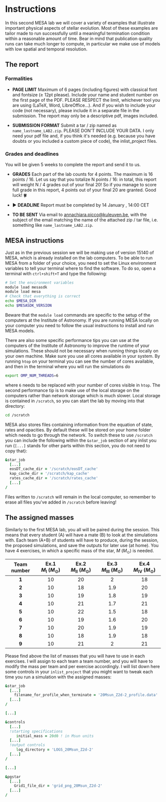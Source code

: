 # Instructions

In this second MESA lab we will cover a variety of examples that illustrate important physical aspects of stellar evolution. Most of these examples are tailor made to run successfully until a meaningful termination condition within a reasonable amount of time. Bear in mind that publication quality runs can take much longer to compute, in particular we make use of models with low spatial and temporal resolution.

## The report
### Formalities
- **PAGE LIMIT** Maximum of 6 pages (including figures) with classical font and fontsize ($\geq$ 12pt please). Include your name and student number on the first page of the PDF. PLEASE RESPECT the limit, whichever tool you are using (LaTeX, Word, LibreOffice...). And if you wish to include your code (not necessary), please include it in a separate file in the submission. The report may only be a descriptive pdf, images included.

- **SUBMISSION FORMAT** Submit a tar / zip named as ```name_lastname_LAB2.zip```. PLEASE DON'T INCLUDE YOUR DATA. I only need your pdf file and, if you think it's needed (e.g. because you have doubts or you included a custom piece of code), the inlist_project files. 

### Grades and deadlines
You will be given 5 weeks to complete the report and send it to us.
- **GRADES** Each part of the lab counts for 4 points. The maximum is 16 points / 16. Let us say that you totalize N points / 16: in total, this report will weight N / 4 grades out of your final 20! So if you manage to score full grade in this report, 4 points out of your final 20 are granted. Good luck! 🍀

- ▶️ **DEADLINE**  Report must be completed by 
   14 January , 14:00 CET
- **TO BE SENT** Via email to annachiara.picco@kuleuven.be, with the subject of the   email matching the name of the attached zip / tar file, i.e. something like ```name_lastname_LAB2.zip```.

## MESA instructions
Just as in the previous session we will be making use of version 15140 of MESA, which is already installed on the lab computers. To be able to run MESA from a folder of your choice, you need to set the Linux environment variables to tell your terminal where to find the software. To do so, open a terminal with ```ctrl+shift+T``` and type the following:

```bash
# Set the environment variables
module load mesasdk
module load mesa
# Check that everything is correct
echo $MESA_DIR
echo $MESASDK_VERSION
```

Beware that the `module load` commands are specific to the setup of the computers at the Institute of Astronomy. If you are running MESA locally on your computer you need to follow the usual instructions to install and run MESA models.

There are also some specific performance tips you can use at the computers of the Institute of Astronomy to improve the runtime of your simulations. These should not be necessary when running things locally on your own machine. Make sure you use all cores available in your system. By running `htop` on your terminal you can see the number of cores available, and then in the terminal where you will run the simulations do
```bash
export OMP_NUM_THREADS=6
```
where `6` needs to be replaced with your number of cores visible in `htop`. The second performance tip is to make use of the local storage on the computers rather than network storage which is much slower. Local storage is contained in `/scratch`, so you can start the lab by moving into that directory:
```bash
cd /scratch
```
MESA also stores files containing information from the equation of state, rates and opacities. By default these will be stored on your home folder which needs to go through the network. To switch these to use `/scratch` you can include the following within the `&star_job` section of any inlist you run (`[...]` stands for other parts within this section, you do not need to copy that):
```fortran
&star_job
  [...]
  eosDT_cache_dir = '/scratch/eosDT_cache'
  kap_cache_dir = '/scratch/kap_cache'
  rates_cache_dir = '/scratch/rates_cache'
  [...]
/
```
Files written to `/scratch` will remain in the local computer, so remember to erase all files you've added in `/scratch` before leaving!

## The assigned masses
Similarly to the first MESA lab, you all will be paired during the session. This means that every student (A) will have a mate (B) to look at the simulations with. Each team (A+B) of students will have to produce, during the session, the proposed simulations, and save the outputs for later use (at home). You have 4 exercises, in which a specific mass of the star, $M\:(M_{\odot})$ is needed.

| Team number | Ex.1 $M_{\mathrm{I}}\:(M_{\odot})$ | Ex.2 $M_{\mathrm{II}}\:(M_{\odot})$ | Ex.3 $M_{\mathrm{III}}\:(M_{\odot})$ | Ex.4 $M_{\mathrm{IV}}\:(M_{\odot})$|
|:-----------:|:----------------:|:-----------------:|:----------------:|:---------:|
|    **1**    |        10       |         20         |  2  |  18
|    **2**    |        10         |       18         |  1.9|  20
|    **3**    |        10      |         19         |   1.8|  19
|    **4**    |        10        |         21         |  1.7|  21
|    **5**    |        10      |         22           |   1.5|  18
|    **6**    |        10        |         19         |   1.6|  20
|    **7**    |        10        |        20          |   1.9|  19
|    **8**    |        10       |         18         |   1.9|  18
|    **9**    |        10        |         21         |  2|  21

Please find above the list of masses that you will have to use in each exercises. I will assign to each team a team number, and you will have to modify the mass per team and per exercise accordingly. I will list down here some controls in your ```inlist_project``` that you might want to tweak each time you run a simulation with the assigned masses:

```fortran
&star_job
  [...]
    filename_for_profile_when_terminate = '20Msun_Z2d-2_profile.data'
  [...]
/

[...]

&controls
  [...]
  !starting specifications
     initial_mass = 20d0 ! in Msun units
  [...]
  !output controls
     log_directory = 'LOGS_20Msun_Z2d-2'
  [...]
/

[...]

&pgstar
  [...]
    Grid1_file_dir = 'grid_png_20Msun_Z2d-2'
  [...]
/
```

